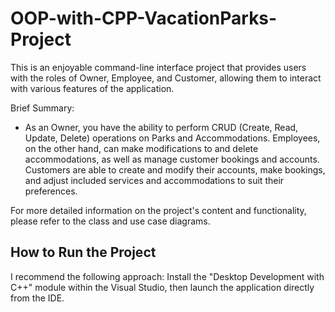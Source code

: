 ﻿# OOP-with-CPP-VacationParks-Project

This is an enjoyable command-line interface project that provides users with the roles of Owner, Employee, and Customer, allowing them to interact with various features of the application.

Brief Summary:
- As an Owner, you have the ability to perform CRUD (Create, Read, Update, Delete) operations on Parks and Accommodations. Employees, on the other hand, can make modifications to and delete accommodations, as well as manage customer bookings and accounts. Customers are able to create and modify their accounts, make bookings, and adjust included services and accommodations to suit their preferences.

For more detailed information on the project's content and functionality, please refer to the class and use case diagrams.

## How to Run the Project

I recommend the following approach: Install the "Desktop Development with C++" module within the Visual Studio, then launch the application directly from the IDE.
